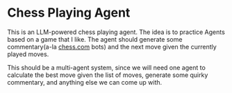 # Chess Playing Agent

This is an LLM-powered chess playing agent. The idea is to practice Agents based on a game that I like. 
The agent should generate some commentary(a-la [chess.com](chess.com) bots) and the next move given the currently played moves.

This should be a multi-agent system, since we will need one agent to calculate the best move given the list of moves,  generate some quirky commentary,
and anything else we can come up with.
